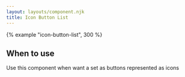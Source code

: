 ```yaml
---
layout: layouts/component.njk
title: Icon Button List
---
```


{% example "icon-button-list", 300 %}

## When to use

Use this component when want a set as buttons represented as icons
